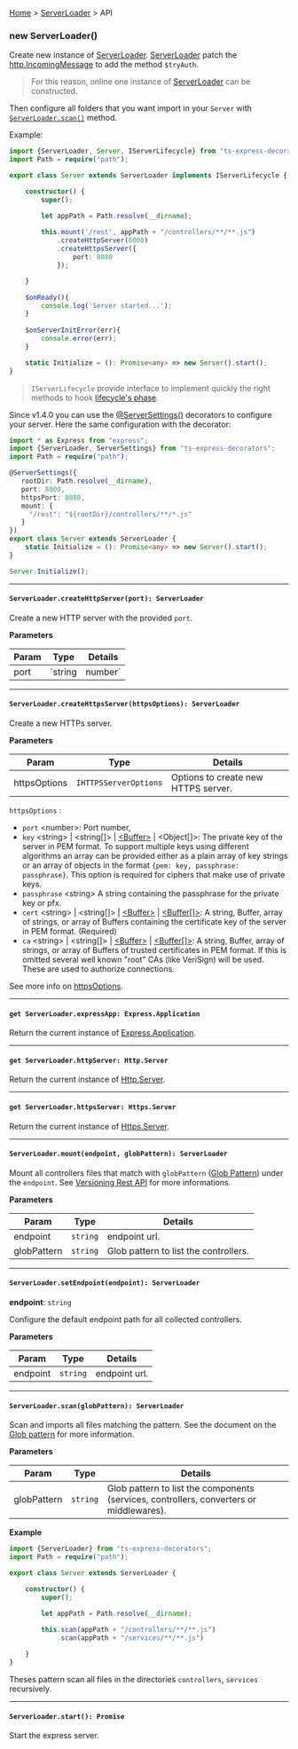 [Home](https://github.com/Romakita/ts-express-decorators/wiki) > [ServerLoader](https://github.com/Romakita/ts-express-decorators/wiki/Class:-ServerLoader) > API

### new ServerLoader()

Create new instance of [ServerLoader](https://github.com/Romakita/ts-express-decorators/wiki/Class:-ServerLoader). [ServerLoader](https://github.com/Romakita/ts-express-decorators/wiki/Class:-ServerLoader) patch the [http.IncomingMessage](https://nodejs.org/api/http.html#http_class_http_incomingmessage) to add the method `$tryAuth`.
> For this reason, online one instance of [ServerLoader](https://github.com/Romakita/ts-express-decorators/wiki/Class:-ServerLoader) can be constructed.

Then configure all folders that you want import in your `Server` with [`ServerLoader.scan()`](#serverloaderscanglobpattern-serverloader) method.

Example:
```typescript
import {ServerLoader, Server, IServerLifecycle} from "ts-express-decorators";
import Path = require("path");

export class Server extends ServerLoader implements IServerLifecycle {

    constructor() {
        super();

        let appPath = Path.resolve(__dirname);
        
        this.mount('/rest', appPath + "/controllers/**/**.js")
            .createHttpServer(8000)
            .createHttpsServer({
                port: 8080
            });

    }  

    $onReady(){
        console.log('Server started...');
    }
    
    $onServerInitError(err){
        console.error(err);
    }

    static Initialize = (): Promise<any> => new Server().start();
}
```

> `IServerLifecycle` provide interface to implement quickly the right methods to hook [lifecycle's phase](https://github.com/Romakita/ts-express-decorators/wiki/Class:-ServerLoader---Lifecycle-Hooks). 

Since v1.4.0 you can use the [@ServerSettings()](https://github.com/Romakita/ts-express-decorators/wiki/Configure-server-with-decorator) decorators to configure your server. Here the same configuration with the decorator:

```typescript
import * as Express from "express";
import {ServerLoader, ServerSettings} from "ts-express-decorators";
import Path = require("path");

@ServerSettings({
   rootDir: Path.resolve(__dirname),
   port: 8000,
   httpsPort: 8080,
   mount: {
     "/rest": "${rootDir}/controllers/**/*.js"
   }
})
export class Server extends ServerLoader {
    static Initialize = (): Promise<any> => new Server().start();
}

Server.Initialize();
```

***

#### `ServerLoader.createHttpServer(port): ServerLoader`

Create a new HTTP server with the provided `port`.

**Parameters**

Param | Type | Details
---|---|---
port | `string|number` | The HTTP port server.

***

#### `ServerLoader.createHttpsServer(httpsOptions): ServerLoader`

Create a new HTTPs server.

**Parameters**

Param | Type | Details
---|---|---
httpsOptions | `IHTTPSServerOptions` | Options to create new HTTPS server.

`httpsOptions` <IHTTPSServerOptions>:

* `port` &lt;number&gt;: Port number,
* `key` &lt;string&gt; | &lt;string[]&gt; | [&lt;Buffer&gt;](https://nodejs.org/api/buffer.html#buffer_class_buffer) | &lt;Object[]&gt;: The private key of the server in PEM format. To support multiple keys using different algorithms an array can be provided either as a plain array of key strings or an array of objects in the format `{pem: key, passphrase: passphrase}`. This option is required for ciphers that make use of private keys.
* `passphrase` &lt;string&gt; A string containing the passphrase for the private key or pfx.
* `cert` &lt;string&gt; | &lt;string[]&gt; | [&lt;Buffer&gt;](https://nodejs.org/api/buffer.html#buffer_class_buffer) | [&lt;Buffer[]&gt;](https://nodejs.org/api/buffer.html#buffer_class_buffer): A string, Buffer, array of strings, or array of Buffers containing the certificate key of the server in PEM format. (Required)
* `ca` &lt;string&gt; | &lt;string[]&gt; | [&lt;Buffer&gt;](https://nodejs.org/api/buffer.html#buffer_class_buffer) | [&lt;Buffer[]&gt;](https://nodejs.org/api/buffer.html#buffer_class_buffer): A string, Buffer, array of strings, or array of Buffers of trusted certificates in PEM format. If this is omitted several well known "root" CAs (like VeriSign) will be used. These are used to authorize connections.

See more info on [httpsOptions](https://nodejs.org/api/tls.html#tls_tls_createserver_options_secureconnectionlistener).

***

#### `get ServerLoader.expressApp: Express.Application`

Return the current instance of [Express.Application](http://expressjs.com/fr/4x/api.html#app).

***

#### `get ServerLoader.httpServer: Http.Server`

Return the current instance of [Http.Server](https://nodejs.org/api/http.html#http_class_http_server).

***

#### `get ServerLoader.httpsServer: Https.Server`

Return the current instance of [Https.Server](https://nodejs.org/api/https.html#https_class_https_server).

***
#### `ServerLoader.mount(endpoint, globPattern): ServerLoader`

Mount all controllers files that match with `globPattern` ([Glob Pattern](https://www.npmjs.com/package/glob)) under the `endpoint`. See  [Versioning Rest API](https://github.com/Romakita/ts-express-decorators/wiki/Class:-ServerLoader-Versioning-Rest-API) for more informations.

**Parameters**

Param | Type | Details
---|---|---
endpoint | `string` | endpoint url.
globPattern | `string` | Glob pattern to list the controllers.

***

#### `ServerLoader.setEndpoint(endpoint): ServerLoader`
**endpoint**: `string`

Configure the default endpoint path for all collected controllers.

**Parameters**

Param | Type | Details
---|---|---
endpoint | `string` | endpoint url.

***

#### `ServerLoader.scan(globPattern): ServerLoader`

Scan and imports all files matching the pattern. See the document on the [Glob pattern](https://www.npmjs.com/package/glob) for more information.

**Parameters**

Param | Type | Details
---|---|---
globPattern | `string` | Glob pattern to list the components (services, controllers, converters or middlewares).

**Example**
```typescript
import {ServerLoader} from "ts-express-decorators";
import Path = require("path");

export class Server extends ServerLoader {

    constructor() {
        super();

        let appPath = Path.resolve(__dirname);
        
        this.scan(appPath + "/controllers/**/**.js")
            .scan(appPath + "/services/**/**.js")

    }
}
```
Theses pattern scan all files in the directories `controllers`, `services` recursively.

***

#### `ServerLoader.start(): Promise`

Start the express server.